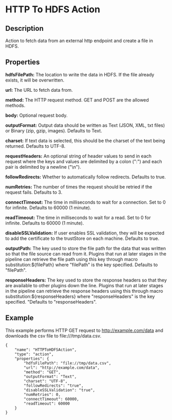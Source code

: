 # HTTP To HDFS Action


Description
-----------
Action to fetch data from an external http endpoint and create a file in HDFS.

Properties
----------

**hdfsFilePath:** The location to write the data in HDFS. If the file already exists, it will be overwritten.

**url:** The URL to fetch data from.

**method:** The HTTP request method. GET and POST are the allowed methods.

**body:** Optional request body.

**outputFormat:** Output data should be written as Text (JSON, XML, txt files) or Binary (zip, gzip, images). Defaults to Text.

**charset:** If text data is selected, this should be the charset of the text being returned. Defaults to UTF-8.

**requestHeaders:** An optional string of header values to send in each request where the keys and values are
delimited by a colon (":") and each pair is delimited by a newline ("\n").

**followRedirects:** Whether to automatically follow redirects. Defaults to true.

**numRetries:** The number of times the request should be retried if the request fails. Defaults to 3.

**connectTimeout:** The time in milliseconds to wait for a connection. Set to 0 for infinite. Defaults to 60000 (1 minute).

**readTimeout:** The time in milliseconds to wait for a read. Set to 0 for infinite. Defaults to 60000 (1 minute).

**disableSSLValidation:**  If user enables SSL validation, they will be expected to add the certificate to the trustStore on each machine. Defaults to true.

**outputPath:** The key used to store the file path for the data that was written so that the file source can read from it.
                Plugins that run at later stages in the pipeline can retrieve the file path using this key through macro
                substitution:${filePath} where "filePath" is the key specified. Defaults to "filePath".

**responseHeaders:** The key used to store the response headers so that they are available to other plugins down the line.
                     Plugins that run at later stages in the pipeline can retrieve the response headers using this through macro substitution:${responseHeaders}
                     where "responseHeaders" is the key specified. "Defaults to "responseHeaders".


Example
-------
This example performs HTTP GET request to http://example.com/data and downloads the csv file to file:///tmp/data.csv.

    {
        "name": "HTTPToHDFSAction",
        "type": "action",
        "properties": {
            "hdfsFilePath": "file://tmp/data.csv",
            "url": "http://example.com/data",
            "method": "GET",
            "outputFormat": "Text",
            "charset": "UTF-8",
            "followRedirects": "true",
            "disableSSLValidation": "true",
            "numRetries": 0,
            "connectTimeout": 60000,
            "readTimeout": 60000
        }
    }
